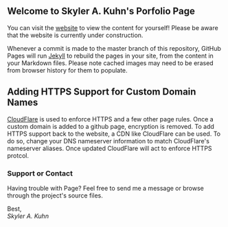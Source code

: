 ## Welcome to Skyler A. Kuhn's Porfolio Page

You can visit the [website](https://skchronicles.github.io) to view the content for yourself! Please be aware that the website is currently under construction.

Whenever a commit is made to the master branch of this repository, GitHub Pages will run [Jekyll](https://jekyllrb.com/) to rebuild the pages in your site, from the content in your Markdown files. Please note cached images may need to be erased from browser history for them
to populate. 

## Adding HTTPS Support for Custom Domain Names
[CloudFlare](https://www.jonathan-petitcolas.com/2017/01/13/using-https-with-custom-domain-name-on-github-pages.html) is used to enforce HTTPS and a few other page rules. Once a custom domain is added to a github page, encryption is removed. To add HTTPS support back to the website, a CDN like CloudFlare can be used. To do so, change your DNS nameserver information to match CloudFlare's nameserver aliases. Once updated CloudFlare will act to enforce HTTPS protcol.     

### Support or Contact

Having trouble with Page? Feel free to send me a message or browse through the project's source files.

Best,  
*Skyler A. Kuhn*
